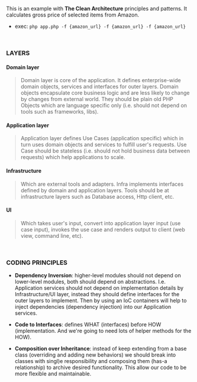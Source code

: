 This is an example with **The Clean Architecture** principles and patterns. It calculates gross price of selected items from Amazon.  
- exec: `php app.php -f {amazon_url} -f {amazon_url} -f {amazon_url}`  

<br/>

### LAYERS

#### Domain layer

>Domain layer is core of the application. It defines enterprise-wide domain objects, services
and interfaces for outer layers. Domain objects encapsulate core business logic and are less
likely to change by changes from external world. They should be plain old PHP Objects which are 
language specific only (i.e. should not depend on tools such as frameworks, libs). 

#### Application layer

>Application layer defines Use Cases (application specific) which in turn uses domain objects 
and services to fulfill user's requests. Use Case should be stateless (i.e. should not hold business 
data between requests) which help applications to scale.

#### Infrastructure

>Which are external tools and adapters. Infra implements interfaces defined by domain and application
layers. Tools should be at infrastructure layers such as Database access, Http client, etc.

#### UI

>Which takes user's input, convert into application layer input (use case input), invokes the 
use case and renders output to client (web view, command line, etc).  

<br/>

### CODING PRINCIPLES

- **Dependency Inversion**: higher-level modules should not depend on lower-level modules,
both should depend on abstractions. I.e. Application services should not depend
on implementation details by Infrastructure/UI layer, instead they should define interfaces
for the outer layers to implement. 
Then by using an IoC containers will help to inject dependencies (dependency injection)
into our Application services.

- **Code to Interfaces**: defines WHAT (interfaces) before HOW (implementation. And we're going to need lots
of helper methods for the HOW).

- **Composition over Inheritance**: instead of keep extending from a base class (overriding
and adding new behaviors) we should break into classes with singl)e responsibility
and composing them (has-a relationship) to archive desired functionality. This allow our code to be more flexible
and maintainable.